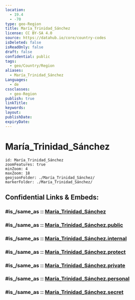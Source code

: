 ```yaml
---
location:
  - 19.4
  - -70
type: geo-Region
title: María_Trinidad_Sánchez
license: CC BY-SA 4.0
source: https://datahub.io/core/country-codes
isDeleted: false
isReadOnly: false
draft: false
confidential: public
tags:
  - geo/Country/Region
aliases:
  - María_Trinidad_Sánchez
Languages:
  - de
cssclasses:
  - geo-Region
publish: true
linkTitle:
keywords:
layout:
publishDate:
expiryDate:
---
```


# María_Trinidad_Sánchez

```leaflet
id: María_Trinidad_Sánchez
zoomFeatures: true 
minZoom: 4 
maxZoom: 18
geojsonFolder: ./María_Trinidad_Sánchez/
markerFolder: ./María_Trinidad_Sánchez/
```


## Confidential Links & Embeds: 

### #is_/same_as :: [María_Trinidad_Sánchez](/_Standards/Earth/Continent/America~Caribbean/Dominican_Rep/provinces~Dominican_Rep/María_Trinidad_Sánchez.md) 

### #is_/same_as :: [María_Trinidad_Sánchez.public](/_public/Earth/Continent/America~Caribbean/Dominican_Rep/provinces~Dominican_Rep/María_Trinidad_Sánchez.public.md) 

### #is_/same_as :: [María_Trinidad_Sánchez.internal](/_internal/Earth/Continent/America~Caribbean/Dominican_Rep/provinces~Dominican_Rep/María_Trinidad_Sánchez.internal.md) 

### #is_/same_as :: [María_Trinidad_Sánchez.protect](/_protect/Earth/Continent/America~Caribbean/Dominican_Rep/provinces~Dominican_Rep/María_Trinidad_Sánchez.protect.md) 

### #is_/same_as :: [María_Trinidad_Sánchez.private](/_private/Earth/Continent/America~Caribbean/Dominican_Rep/provinces~Dominican_Rep/María_Trinidad_Sánchez.private.md) 

### #is_/same_as :: [María_Trinidad_Sánchez.personal](/_personal/Earth/Continent/America~Caribbean/Dominican_Rep/provinces~Dominican_Rep/María_Trinidad_Sánchez.personal.md) 

### #is_/same_as :: [María_Trinidad_Sánchez.secret](/_secret/Earth/Continent/America~Caribbean/Dominican_Rep/provinces~Dominican_Rep/María_Trinidad_Sánchez.secret.md)

